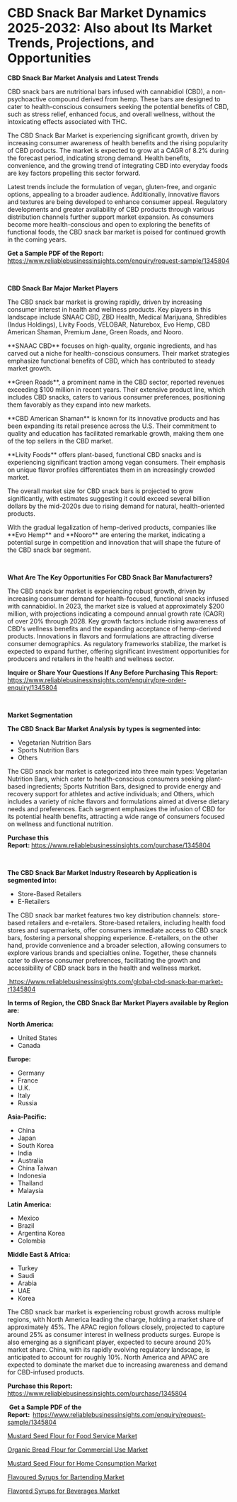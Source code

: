 <p><h1>CBD Snack Bar Market Dynamics 2025-2032: Also about Its Market Trends, Projections, and Opportunities</h1></p><p><strong>CBD Snack Bar Market Analysis and Latest Trends</strong></p>
<p><p>CBD snack bars are nutritional bars infused with cannabidiol (CBD), a non-psychoactive compound derived from hemp. These bars are designed to cater to health-conscious consumers seeking the potential benefits of CBD, such as stress relief, enhanced focus, and overall wellness, without the intoxicating effects associated with THC. </p><p>The CBD Snack Bar Market is experiencing significant growth, driven by increasing consumer awareness of health benefits and the rising popularity of CBD products. The market is expected to grow at a CAGR of 8.2% during the forecast period, indicating strong demand. Health benefits, convenience, and the growing trend of integrating CBD into everyday foods are key factors propelling this sector forward. </p><p>Latest trends include the formulation of vegan, gluten-free, and organic options, appealing to a broader audience. Additionally, innovative flavors and textures are being developed to enhance consumer appeal. Regulatory developments and greater availability of CBD products through various distribution channels further support market expansion. As consumers become more health-conscious and open to exploring the benefits of functional foods, the CBD snack bar market is poised for continued growth in the coming years.</p></p>
<p><strong>Get a Sample PDF of the Report:&nbsp;</strong> <a href="https://www.reliablebusinessinsights.com/enquiry/request-sample/1345804?utm_campaign=84&utm_medium=2&utm_source=Github&utm_content=ia&utm_term=07042025&utm_id=cbd-snack-bar">https://www.reliablebusinessinsights.com/enquiry/request-sample/1345804</a></p>
<p>&nbsp;</p>
<p><strong>CBD Snack Bar Major Market Players</strong></p>
<p><p>The CBD snack bar market is growing rapidly, driven by increasing consumer interest in health and wellness products. Key players in this landscape include SNAAC CBD, ZBD Health, Medical Marijuana, Shredibles (Indus Holdings), Livity Foods, VELOBAR, Naturebox, Evo Hemp, CBD American Shaman, Premium Jane, Green Roads, and Nooro.</p><p>**SNAAC CBD** focuses on high-quality, organic ingredients, and has carved out a niche for health-conscious consumers. Their market strategies emphasize functional benefits of CBD, which has contributed to steady market growth. </p><p>**Green Roads**, a prominent name in the CBD sector, reported revenues exceeding $100 million in recent years. Their extensive product line, which includes CBD snacks, caters to various consumer preferences, positioning them favorably as they expand into new markets.</p><p>**CBD American Shaman** is known for its innovative products and has been expanding its retail presence across the U.S. Their commitment to quality and education has facilitated remarkable growth, making them one of the top sellers in the CBD market.</p><p>**Livity Foods** offers plant-based, functional CBD snacks and is experiencing significant traction among vegan consumers. Their emphasis on unique flavor profiles differentiates them in an increasingly crowded market.</p><p>The overall market size for CBD snack bars is projected to grow significantly, with estimates suggesting it could exceed several billion dollars by the mid-2020s due to rising demand for natural, health-oriented products. </p><p>With the gradual legalization of hemp-derived products, companies like **Evo Hemp** and **Nooro** are entering the market, indicating a potential surge in competition and innovation that will shape the future of the CBD snack bar segment.</p></p>
<p>&nbsp;</p>
<p><strong>What Are The Key Opportunities For CBD Snack Bar Manufacturers?</strong></p>
<p><p>The CBD snack bar market is experiencing robust growth, driven by increasing consumer demand for health-focused, functional snacks infused with cannabidiol. In 2023, the market size is valued at approximately $200 million, with projections indicating a compound annual growth rate (CAGR) of over 20% through 2028. Key growth factors include rising awareness of CBD's wellness benefits and the expanding acceptance of hemp-derived products. Innovations in flavors and formulations are attracting diverse consumer demographics. As regulatory frameworks stabilize, the market is expected to expand further, offering significant investment opportunities for producers and retailers in the health and wellness sector.</p></p>
<p><strong>Inquire or Share Your Questions If Any Before Purchasing This Report:</strong> <a href="https://www.reliablebusinessinsights.com/enquiry/pre-order-enquiry/1345804?utm_campaign=84&utm_medium=2&utm_source=Github&utm_content=ia&utm_term=07042025&utm_id=cbd-snack-bar">https://www.reliablebusinessinsights.com/enquiry/pre-order-enquiry/1345804</a></p>
<p>&nbsp;</p>
<p><strong>Market Segmentation</strong></p>
<p><strong>The CBD Snack Bar Market Analysis by types is segmented into:</strong></p>
<p><ul><li>Vegetarian Nutrition Bars</li><li>Sports Nutrition Bars</li><li>Others</li></ul></p>
<p><p>The CBD snack bar market is categorized into three main types: Vegetarian Nutrition Bars, which cater to health-conscious consumers seeking plant-based ingredients; Sports Nutrition Bars, designed to provide energy and recovery support for athletes and active individuals; and Others, which includes a variety of niche flavors and formulations aimed at diverse dietary needs and preferences. Each segment emphasizes the infusion of CBD for its potential health benefits, attracting a wide range of consumers focused on wellness and functional nutrition.</p></p>
<p><strong>Purchase this Report:&nbsp;</strong><a href="https://www.reliablebusinessinsights.com/purchase/1345804?utm_campaign=84&utm_medium=2&utm_source=Github&utm_content=ia&utm_term=07042025&utm_id=cbd-snack-bar">https://www.reliablebusinessinsights.com/purchase/1345804</a></p>
<p>&nbsp;</p>
<p><strong>The CBD Snack Bar Market Industry Research by Application is segmented into:</strong></p>
<p><ul><li>Store-Based Retailers</li><li>E-Retailers</li></ul></p>
<p><p>The CBD snack bar market features two key distribution channels: store-based retailers and e-retailers. Store-based retailers, including health food stores and supermarkets, offer consumers immediate access to CBD snack bars, fostering a personal shopping experience. E-retailers, on the other hand, provide convenience and a broader selection, allowing consumers to explore various brands and specialties online. Together, these channels cater to diverse consumer preferences, facilitating the growth and accessibility of CBD snack bars in the health and wellness market.</p></p>
<p><a href="https://www.reliablebusinessinsights.com/global-cbd-snack-bar-market-r1345804?utm_campaign=84&utm_medium=2&utm_source=Github&utm_content=ia&utm_term=07042025&utm_id=cbd-snack-bar">&nbsp;https://www.reliablebusinessinsights.com/global-cbd-snack-bar-market-r1345804</a></p>
<p><strong>In terms of Region, the CBD Snack Bar Market Players available by Region are:</strong></p>
<p>
    <p> <strong> North America: </strong>
        <ul>
            <li>United States</li>
            <li>Canada</li>
        </ul>
        </p> 
    <p> <strong> Europe: </strong>
        <ul>
            <li>Germany</li>
            <li>France</li>
            <li>U.K.</li>
            <li>Italy</li>
            <li>Russia</li>
        </ul>
        </p> 
    <p> <strong> Asia-Pacific: </strong>
        <ul>
            <li>China</li>
            <li>Japan</li>
            <li>South Korea</li>
            <li>India</li>
            <li>Australia</li>
            <li>China Taiwan</li>
            <li>Indonesia</li>
            <li>Thailand</li>
            <li>Malaysia</li>
        </ul>
        </p> 
    <p> <strong> Latin America: </strong>
        <ul>
            <li>Mexico</li>
            <li>Brazil</li>
            <li>Argentina Korea</li>
            <li>Colombia</li>
        </ul>
        </p> 
    <p> <strong> Middle East & Africa: </strong>
        <ul>
            <li>Turkey</li>
            <li>Saudi</li>
            <li>Arabia</li>
            <li>UAE</li>
            <li>Korea</li>
        </ul>
    </p>
    </p>
<p><p>The CBD snack bar market is experiencing robust growth across multiple regions, with North America leading the charge, holding a market share of approximately 45%. The APAC region follows closely, projected to capture around 25% as consumer interest in wellness products surges. Europe is also emerging as a significant player, expected to secure around 20% market share. China, with its rapidly evolving regulatory landscape, is anticipated to account for roughly 10%. North America and APAC are expected to dominate the market due to increasing awareness and demand for CBD-infused products.</p></p>
<p><strong>Purchase this Report: </strong><a href="https://www.reliablebusinessinsights.com/purchase/1345804?utm_campaign=84&utm_medium=2&utm_source=Github&utm_content=ia&utm_term=07042025&utm_id=cbd-snack-bar">https://www.reliablebusinessinsights.com/purchase/1345804</a></p>
<p>&nbsp;<strong>Get a Sample PDF of the Report:&nbsp;&nbsp;</strong><a href="https://www.reliablebusinessinsights.com/enquiry/request-sample/1345804?utm_campaign=84&utm_medium=2&utm_source=Github&utm_content=ia&utm_term=07042025&utm_id=cbd-snack-bar">https://www.reliablebusinessinsights.com/enquiry/request-sample/1345804</a></p>
<p><strong></strong></p>
<p><p><a href="https://github.com/sentoljinqiu/Market-Research-Report-List-1/blob/main/mustard-seed-flour-for-food-service-market.md?utm_campaign=84&utm_medium=2&utm_source=Github&utm_content=ia&utm_term=07042025&utm_id=cbd-snack-bar">Mustard Seed Flour for Food Service Market</a></p><p><a href="https://github.com/gilerzelko7a/Market-Research-Report-List-1/blob/main/organic-bread-flour-for-commercial-use-market.md?utm_campaign=84&utm_medium=2&utm_source=Github&utm_content=ia&utm_term=07042025&utm_id=cbd-snack-bar">Organic Bread Flour for Commercial Use Market</a></p><p><a href="https://github.com/kecixayaab/Market-Research-Report-List-1/blob/main/mustard-seed-flour-for-home-consumption-market.md?utm_campaign=84&utm_medium=2&utm_source=Github&utm_content=ia&utm_term=07042025&utm_id=cbd-snack-bar">Mustard Seed Flour for Home Consumption Market</a></p><p><a href="https://github.com/saribuissawi/Market-Research-Report-List-1/blob/main/flavoured-syrups-for-bartending-market.md?utm_campaign=84&utm_medium=2&utm_source=Github&utm_content=ia&utm_term=07042025&utm_id=cbd-snack-bar">Flavoured Syrups for Bartending Market</a></p><p><a href="https://github.com/vandelmanize/Market-Research-Report-List-1/blob/main/flavored-syrups-for-beverages-market.md?utm_campaign=84&utm_medium=2&utm_source=Github&utm_content=ia&utm_term=07042025&utm_id=cbd-snack-bar">Flavored Syrups for Beverages Market</a></p></p>